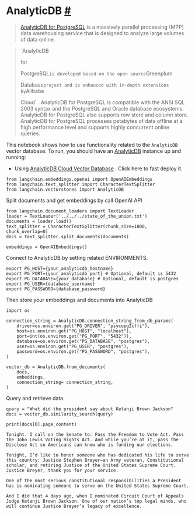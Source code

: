 


 AnalyticDB
 [#](#analyticdb "Permalink to this headline")
===========================================================



> 
> 
> 
> [AnalyticDB for PostgreSQL](https://www.alibabacloud.com/help/en/analyticdb-for-postgresql/latest/product-introduction-overview) 
>  is a massively parallel processing (MPP) data warehousing service that is designed to analyze large volumes of data online.
>  
> 
> 
> 
> 



> 
> 
> 
> `AnalyticDB
>  
> 
>  for
>  
> 
>  PostgreSQL`
>  is developed based on the open source
>  `Greenplum
>  
> 
>  Database`
>  project and is enhanced with in-depth extensions by
>  `Alibaba
>  
> 
>  Cloud`
>  . AnalyticDB for PostgreSQL is compatible with the ANSI SQL 2003 syntax and the PostgreSQL and Oracle database ecosystems. AnalyticDB for PostgreSQL also supports row store and column store. AnalyticDB for PostgreSQL processes petabytes of data offline at a high performance level and supports highly concurrent online queries.
>  
> 
> 
> 
> 



 This notebook shows how to use functionality related to the
 `AnalyticDB`
 vector database.
To run, you should have an
 [AnalyticDB](https://www.alibabacloud.com/help/en/analyticdb-for-postgresql/latest/product-introduction-overview) 
 instance up and running:
 


* Using
 [AnalyticDB Cloud Vector Database](https://www.alibabacloud.com/product/hybriddb-postgresql) 
 . Click here to fast deploy it.







```
from langchain.embeddings.openai import OpenAIEmbeddings
from langchain.text_splitter import CharacterTextSplitter
from langchain.vectorstores import AnalyticDB

```






 Split documents and get embeddings by call OpenAI API
 







```
from langchain.document_loaders import TextLoader
loader = TextLoader('../../../state_of_the_union.txt')
documents = loader.load()
text_splitter = CharacterTextSplitter(chunk_size=1000, chunk_overlap=0)
docs = text_splitter.split_documents(documents)

embeddings = OpenAIEmbeddings()

```






 Connect to AnalyticDB by setting related ENVIRONMENTS.
 





```
export PG_HOST={your_analyticdb_hostname}
export PG_PORT={your_analyticdb_port} # Optional, default is 5432
export PG_DATABASE={your_database} # Optional, default is postgres
export PG_USER={database_username}
export PG_PASSWORD={database_password}

```




 Then store your embeddings and documents into AnalyticDB
 







```
import os

connection_string = AnalyticDB.connection_string_from_db_params(
    driver=os.environ.get("PG_DRIVER", "psycopg2cffi"),
    host=os.environ.get("PG_HOST", "localhost"),
    port=int(os.environ.get("PG_PORT", "5432")),
    database=os.environ.get("PG_DATABASE", "postgres"),
    user=os.environ.get("PG_USER", "postgres"),
    password=os.environ.get("PG_PASSWORD", "postgres"),
)

vector_db = AnalyticDB.from_documents(
    docs,
    embeddings,
    connection_string= connection_string,
)

```






 Query and retrieve data
 







```
query = "What did the president say about Ketanji Brown Jackson"
docs = vector_db.similarity_search(query)

```










```
print(docs[0].page_content)

```








```
Tonight. I call on the Senate to: Pass the Freedom to Vote Act. Pass the John Lewis Voting Rights Act. And while you’re at it, pass the Disclose Act so Americans can know who is funding our elections. 

Tonight, I’d like to honor someone who has dedicated his life to serve this country: Justice Stephen Breyer—an Army veteran, Constitutional scholar, and retiring Justice of the United States Supreme Court. Justice Breyer, thank you for your service. 

One of the most serious constitutional responsibilities a President has is nominating someone to serve on the United States Supreme Court. 

And I did that 4 days ago, when I nominated Circuit Court of Appeals Judge Ketanji Brown Jackson. One of our nation’s top legal minds, who will continue Justice Breyer’s legacy of excellence.

```







